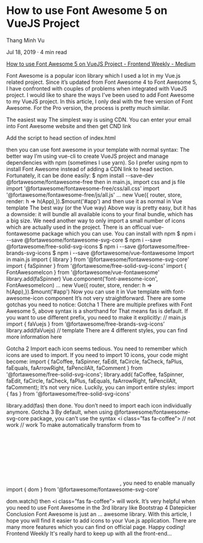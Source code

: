 # How to use Font Awesome 5 on VueJS Project

Thang Minh Vu

Jul 18, 2019 · 4 min read

[How to use Font Awesome 5 on VueJS Project - Frontend Weekly - Medium](https://medium.com/front-end-weekly/how-to-use-fon-awesome-5-on-vuejs-project-ff0f28310821)


Font Awesome is a popular icon library which I used a lot in my Vue.js related project. Since it’s updated from Font Awesome 4 to Font Awesome 5, I have confronted with couples of problems when integrated with VueJS project. I would like to share the ways I’ve been used to add Font Awesome to my VueJS project.
In this article, I only deal with the free version of Font Awesome. For the Pro version, the process is pretty much similar.

The easiest way
The simplest way is using CDN. You can enter your email into Font Awesome website and then get CND link

Add the script to head section of index.html
<script src="https://kit.fontawesome.com/your-code-number.js"></script>
then you can use font awesome in your template with normal syntax:
<i class="fab fa-medium"></i>
<i class="far fa-envelope"></i>
The better way
I’m using vue-cli to create VueJS project and manage dependencies with npm (sometimes I use yarn). So I prefer using npm to install Font Awesome instead of adding a CDN link to head section. Fortunately, it can be done easily:
$ npm install --save-dev @fortawesome/fontawesome-free
then in main.js, import css and js file
import '@fortawesome/fontawesome-free/css/all.css'
import '@fortawesome/fontawesome-free/js/all.js'
...
new Vue({  router,  store,  render: h => h(App),}).$mount('#app')
and then use it as normal in Vue template
<i class="fab fa-medium"></i>
<i class="far fa-envelope"></i>
The best way (or the Vue way)
Above way is pretty easy, but it has a downside: it will bundle all available icons to your final bundle, which has a big size. We need another way to only import a small number of icons which are actually used in the project.
There is an officual vue-fontawesome package which you can use. You can install with npm
$ npm i --save @fortawesome/fontawesome-svg-core
$ npm i --save @fortawesome/free-solid-svg-icons 
$ npm i --save @fortawesome/free-brands-svg-icons
$ npm i --save @fortawesome/vue-fontawesome
Import in main.js
import { library } from '@fortawesome/fontawesome-svg-core'
import { faSpinner } from '@fortawesome/free-solid-svg-icons'
import { FontAwesomeIcon } from '@fortawesome/vue-fontawesome'
library.add(faSpinner)
Vue.component('font-awesome-icon', FontAwesomeIcon)
...
new Vue({  router,  store,  render: h => h(App),}).$mount('#app')
Now you can use it in Vue template with font-awesome-icon component
<template>
  <div id="app">
    <font-awesome-icon icon="spinner" />
  </div>
</template>
It’s not very straightforward. There are some gotchas you need to notice:
Gotcha 1
There are multiple prefixes with Font Awesome 5, above syntax is a shorthand for
<font-awesome-icon icon="spinner" />
<font-awesome-icon :icon="['fas', 'spinner']" />
That means fas is default. If you want to use different prefix, you need to make it explicitly:
// main.js
import { faVuejs } from ‘@fortawesome/free-brands-svg-icons’
library.add(faVuejs)
// template
<font-awesome-icon :icon=”[ 'fab', 'vuejs' ]” />
There are 4 different styles, you can find more information here

Gotcha 2
Import each icon seems tedious. You need to remember which icons are used to import. If you need to import 10 icons, your code might become:
import { 
    faCoffee, faSpinner, faEdit, faCircle, faCheck,
    faPlus, faEquals, faArrowRight, faPencilAlt, faComment
} from '@fortawesome/free-solid-svg-icons';
library.add(
    faCoffee, faSpinner, faEdit, faCircle, faCheck,
    faPlus, faEquals, faArrowRight, faPencilAlt, faComment);
It’s not very nice. Luckily, you can import entire styles:
import { fas } from '@fortawesome/free-solid-svg-icons'

library.add(fas)
then done. You don’t need to import each icon individually anymore.
Gotcha 3
By default, when using @fortawesome/fontawesome-svg-core package, you can’t use the syntax <i class=”fas fa-coffee”></i>
<i class="fas fa-coffee"></i> // not work
<font-awesome-icon icon="coffee" /> // work
To make automatically transform from <i></i> to <svg></svg>, you need to enable manually
import { dom } from '@fortawesome/fontawesome-svg-core'

dom.watch()
then <i class=”fas fa-coffee”></i> will work. It’s very helpful when you need to use Font Awesome in the 3rd library like Bootstrap 4 Datepicker
Conclusion
Font Awesome is just an … awesome library. With this article, I hope you will find it easier to add icons to your Vue.js application. There are many more features which you can find on official page. Happy coding!
Frontend Weekly
It's really hard to keep up with all the front-end…
